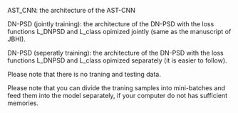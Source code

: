 AST_CNN: the architecture of the AST-CNN

DN-PSD (jointly training): the architecture of the DN-PSD with the loss functions L_DNPSD and L_class opimized jointly (same as the manuscript of JBHI).

DN-PSD (seperatly training): the architecture of the DN-PSD with the loss functions L_DNPSD and L_class opimized separately (it is easier to follow).

Please note that there is no traning and testing data.

Please note that you can divide the traning samples into mini-batches and feed them into the model separately, if your computer do not has sufficient memories.
